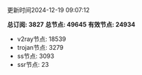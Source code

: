 更新时间2024-12-19 09:07:12

**总订阅: 3827**
**总节点: 49645**
**有效节点: 24934**
- v2ray节点: 18539
- trojan节点: 3279
- ss节点: 3093
- ssr节点: 23
